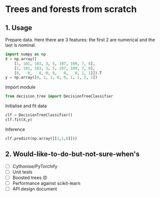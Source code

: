 # Trees and forests from scratch

## 1. Usage

Prepare data. Here there are 3 features: the first 2 are numerical and the last is nominal.

```python
import numpy as np
X = np.array([
    [1, 101, 103, 3, 5, 107, 109, 7, 8],
    [1, 101, 103, 3, 5, 107, 109, 7, 8],
    [0,   0,   0, 0, 0,   0,   0, 1, 1]]).T
y = np.array([0, 1, 1, 0, 0, 1, 1, 2, 2])
```

Import module

```python
from decision_tree import DecisionTreeClassifier
```

Initialise and fit data

```python
clf = DecisionTreeClassifier()
clf.fit(X,y)
```

Inference

```python
clf.predict(np.array([[1,1,0]]))
```

## 2. Would-like-to-do-but-not-sure-when's

- [ ] Cythonise/PyTorchify
- [ ] Unit tests
- [ ] Boosted trees 😍
- [ ] Performance against scikit-learn
- [ ] API design document
